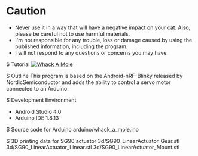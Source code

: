 # Caution
- Never use it in a way that will have a negative impact on your cat. Also, please be careful not to use harmful materials.
- I'm not responsible for any trouble, loss or damage caused by using the published information, including the program.
- I will not respond to any questions or concerns you may have.

$ Tutorial
[![Whack A Mole](http://img.youtube.com/vi/53kR-B51iNw/0.jpg)](http://www.youtube.com/watch?v=53kR-B51iNw "Whack A Mole")

$ Outline
This program is based on the Android-nRF-Blinky released by NordicSemiconductor and adds the ability to control a servo motor connected to an Arduino.

$ Development Environment
- Android Studio 4.0
- Arduino IDE 1.8.13

$ Source code for Arduino
arduino/whack_a_mole.ino

$ 3D printing data for SG90 actuator
3d/SG90_LinearActuator_Gear.stl
3d/SG90_LinearActuator_Linear.stl
3d/SG90_LinearActuator_Mount.stl